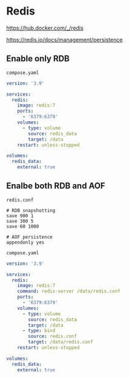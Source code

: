 # Redis

https://hub.docker.com/_/redis

https://redis.io/docs/management/persistence

## Enable only RDB

`compose.yaml`
```yaml
version: '3.9'

services:
  redis:
    image: redis:7
    ports:
      - '6379:6379'
    volumes:
      - type: volume
        source: redis_data
        target: /data
    restart: unless-stopped

volumes:
  redis_data:
    external: true
```

## Enalbe both RDB and AOF

`redis.conf`
```
# RDB snapshotting
save 900 1
save 300 5
save 60 1000

# AOF persistence
appendonly yes
```

`compose.yaml`
```yaml
version: '3.9'

services:
  redis:
    image: redis:7
    command: redis-server /data/redis.conf
    ports:
      - '6379:6379'
    volumes:
      - type: volume
        source: redis_data
        target: /data
      - type: bind
        source: redis.conf
        target: /data/redis.conf
    restart: unless-stopped

volumes:
  redis_data:
    external: true
```

